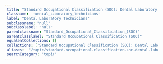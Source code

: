 ```yaml
--- 
 title: "Standard Occupational Classification (SOC): Dental Laboratory Technicians" 
 classname:  "Dental_Laboratory_Technicians" 
 label: "Dental Laboratory Technicians" 
 subclassname: "null" 
 subclasslabel: "null" 
 parentclassname: "Standard_Occupational_Classification_(SOC)" 
 parentclasslabel: "Standard Occupational Classification (SOC)" 
 equalentCollections: [] 
 collections: ['Standard Occupational Classification (SOC): Dental Laboratory Technicians']
 aliases:  "/topic/standard-occupational-classification-soc-dental-laboratory-technicians"  
 searchCategory: "topic" 
---
```

